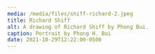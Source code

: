 ```yaml
---
media: /media/files/shiff-richard-2.jpeg
title: Richard Shiff
alt: A drawing of Richard Shiff by Phong Bui.
caption: Portrait by Phong H. Bui
date: 2021-10-29T12:22:00-0500
---
```

